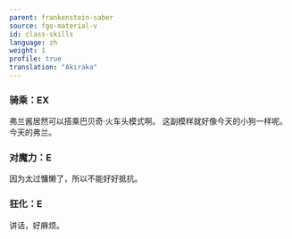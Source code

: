 ```yaml
---
parent: frankenstein-saber
source: fgo-material-v
id: class-skills
language: zh
weight: 1
profile: true
translation: "Akiraka"
---
```


### 骑乘：EX

弗兰酱居然可以搭乘巴贝奇·火车头模式啊。
这副模样就好像今天的小狗一样呢。
今天的弗兰。

### 对魔力：E

因为太过慵懒了，所以不能好好抵抗。

### 狂化：E

讲话，好麻烦。
